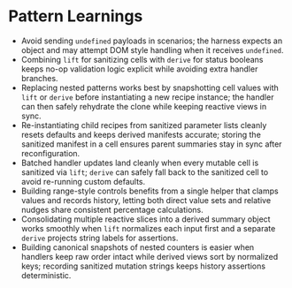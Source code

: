# Pattern Learnings

- Avoid sending `undefined` payloads in scenarios; the harness expects an object
  and may attempt DOM style handling when it receives `undefined`.
- Combining `lift` for sanitizing cells with `derive` for status booleans keeps
  no-op validation logic explicit while avoiding extra handler branches.
- Replacing nested patterns works best by snapshotting cell values with `lift`
  or `derive` before instantiating a new recipe instance; the handler can then
  safely rehydrate the clone while keeping reactive views in sync.
- Re-instantiating child recipes from sanitized parameter lists cleanly resets
  defaults and keeps derived manifests accurate; storing the sanitized manifest
  in a cell ensures parent summaries stay in sync after reconfiguration.
- Batched handler updates land cleanly when every mutable cell is sanitized via
  `lift`; `derive` can safely fall back to the sanitized cell to avoid
  re-running custom defaults.
- Building range-style controls benefits from a single helper that clamps values
  and records history, letting both direct value sets and relative nudges share
  consistent percentage calculations.
- Consolidating multiple reactive slices into a derived summary object works
  smoothly when `lift` normalizes each input first and a separate `derive`
  projects string labels for assertions.
- Building canonical snapshots of nested counters is easier when handlers keep
  raw order intact while derived views sort by normalized keys; recording
  sanitized mutation strings keeps history assertions deterministic.
